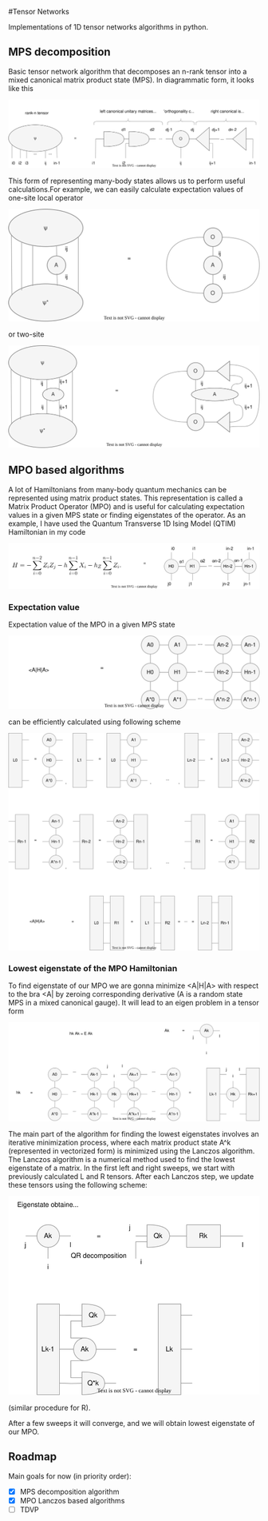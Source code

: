 #Tensor Networks

Implementations of 1D tensor networks algorithms in python.

## MPS decomposition 
Basic tensor network algorithm that decomposes an n-rank tensor into a mixed canonical matrix product state (MPS). 
In diagrammatic form, it looks like this

![d - bond dimensions](pictures/mps.svg)

This form of representing many-body states allows us to perform useful calculations.For example, we can easily calculate 
expectation values of one-site local operator

![](pictures/Ev1.svg)

or two-site 

![](pictures/Ev2.svg)

## MPO based algorithms 

A lot of Hamiltonians from many-body quantum mechanics can be represented using matrix product states. This representation 
is called a Matrix Product Operator (MPO) and is useful for calculating expectation values in a given MPS state or finding 
eigenstates of the operator. As an example, I have used the Quantum Transverse 1D Ising Model (QTIM) Hamiltonian in my code

![](pictures/qtim.svg)


### Expectation value

Expectation value of the MPO in a given MPS state 

![](pictures/mpo_ev.svg)

can be efficiently calculated using following scheme

![](pictures/ev_scheme.svg)


### Lowest eigenstate of the MPO Hamiltonian

To find eigenstate of our MPO we are gonna minimize <A|H|A> with respect to the  bra <A| by zeroing corresponding 
derivative (A is a random state MPS in a mixed canonical gauge). It will lead to an eigen problem in a tensor form

![](pictures/eigenproblem.svg)  


The main part of the algorithm for finding the lowest eigenstates involves an iterative minimization process, where each
matrix product state A^k (represented in vectorized form) is minimized using the Lanczos algorithm. The Lanczos algorithm 
is a numerical method used to find the lowest eigenstate of a matrix. In the first left and right sweeps, we start with 
previously calculated L and R tensors. After each Lanczos step, we update these tensors using the following scheme:

![](pictures/update.svg)  

(similar procedure for R).

After a few sweeps it will converge, and we will obtain lowest eigenstate of our MPO.

## Roadmap

Main goals for now (in priority order):

- [x] MPS decomposition algorithm 
- [x] MPO Lanczos based algorithms 
- [ ] TDVP
